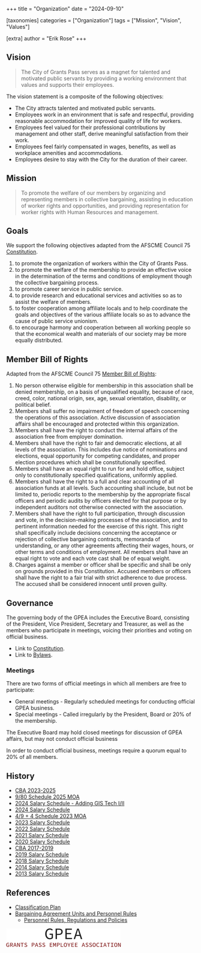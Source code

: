 +++
title = "Organization"
date = "2024-09-10"

[taxonomies]
categories = ["Organization"]
tags = ["Mission", "Vision", "Values"]

[extra]
author = "Erik Rose"
+++

## Vision ##

> The City of Grants Pass serves as a magnet for talented and motivated public servants by providing a working environment that values and supports their employees.

The vision statement is a composite of the following objectives:

* The City attracts talented and motivated public servants.
* Employees work in an environment that is safe and respectful, providing reasonable accommodation for improved quality of life for workers.
* Employees feel valued for their professional contributions by management and other staff, derive meaningful satisfaction from their work.
* Employees feel fairly compensated in wages, benefits, as well as workplace amenities and accommodations.
* Employees desire to stay with the City for the duration of their career.

## Mission ##

> To promote the welfare of our members by organizing and representing members in collective bargaining, assisting in education of worker rights and opportunities, and providing representation for worker rights with Human Resources and management.

## Goals ##

We support the following objectives adapted from the AFSCME Council 75 [Constitution](https://actionnetwork.org/user_files/user_files/000/104/332/original/2024_Constitution_Oregon_AFSCME_Council_75_.pdf).

1. to promote the organization of workers within the City of Grants Pass.
1. to promote the welfare of the membership to provide an effective voice in the determination of the terms and conditions of employment though the collective bargaining process.
1. to promote career service in public service.
1. to provide research and educational services and activities so as to assist the welfare of members.
1. to foster cooperation among affiliate locals and to help coordinate the goals and objectives of the various affiliate locals so as to advance the cause of public service unionism.
1. to encourage harmony and cooperation between all working people so that the economical wealth and materials of our society may be more equally distributed.

## Member Bill of Rights

Adapted from the AFSCME Council 75 [Member Bill of Rights](https://www.oregonafscme.org/afscme-oregon/resources-afscme-constitution):

1. No person otherwise eligible for membership in this association shall be denied membership, on a basis of unqualified equality, because of race, creed, color, national origin, sex, age, sexual orientation, disability, or political belief.
1. Members shall suffer no impairment of freedom of speech concerning the operations of this association. Active discussion of association affairs shall be encouraged and protected within this organization.
1. Members shall have the right to conduct the internal affairs of the association free from employer domination.
1. Members shall have the right to fair and democratic elections, at all levels of the association. This includes due notice of nominations and elections, equal opportunity for competing candidates, and proper election procedures which shall be constitutionally specified.
1. Members shall have an equal right to run for and hold office, subject only to constitutionally specified qualifications, uniformly applied.
1. Members shall have the right to a full and clear accounting of all association funds at all levels. Such accounting shall include, but not be limited to, periodic reports to the membership by the appropriate fiscal officers and periodic audits by officers elected for that purpose or by independent auditors not otherwise connected with the association.
1. Members shall have the right to full participation, through discussion and vote, in the decision-making processes of the association, and to pertinent information needed for the exercise of this right. This right shall specifically include decisions concerning the acceptance or rejection of collective bargaining contracts, memoranda of understanding, or any other agreements affecting their wages, hours, or other terms and conditions of employment. All members shall have an equal right to vote and each vote cast shall be of equal weight.
1. Charges against a member or officer shall be specific and shall be only on grounds provided in this Constitution. Accused members or officers shall have the right to a fair trial with strict adherence to due process. The accused shall be considered innocent until proven guilty.

## Governance ##

The governing body of the GPEA includes the Executive Board, consisting of the President, Vice President, Secretary and Treasurer, as well as the members who participate in meetings, voicing their priorities and voting on official business.

* Link to [Constitution](../constitution).
* Link to [Bylaws](../bylaws).

### Meetings

There are two forms of official meetings in which all members are free to participate:

* General meetings - Regularly scheduled meetings for conducting official GPEA business.
* Special meetings - Called irregularly by the President, Board or 20% of the membership.

The Executive Board may hold closed meetings for discussion of GPEA affairs, but may not conduct official business

In order to conduct official business, meetings require a quorum equal to 20% of all members.

## History ##

* [CBA 2023-2025](https://www.grantspassoregon.gov/DocumentCenter/View/10367/GPEA-CBA-January-1-2023-to-December-31-2025)
* [9/80 Schedule 2025 MOA](https://www.grantspassoregon.gov/DocumentCenter/View/27174/GPEA-MOA-9-80-Schedule-Option-Expires-12312025)
* [2024 Salary Schedule - Adding GIS Tech I/II](https://www.grantspassoregon.gov/DocumentCenter/View/32756/2024-Grants-Pass-Employee-Association-GPEA-Add-GIS-Tech-II-Effective-7123?bidId=)
* [2024 Salary Schedule](https://www.grantspassoregon.gov/DocumentCenter/View/34580/2024-Grants-Pass-Employee-Association-GPEA-Effective-712024?bidId=)
* [4/9 + 4 Schedule 2023 MOA](https://www.grantspassoregon.gov/DocumentCenter/View/24718/GPEA-MOA-4-9-plus-4-Expires-8-1-2023)
* [2023 Salary Schedule](https://www.grantspassoregon.gov/DocumentCenter/View/27951/2023-Grants-Pass-Employee-Association-GPEA-Effective-712023?bidId=)
* [2022 Salary Schedule](https://www.grantspassoregon.gov/DocumentCenter/View/24552/2022-Grants-Pass-Employee-Association-GPEA-Effective-712022?bidId=)
* [2021 Salary Schedule](https://www.grantspassoregon.gov/DocumentCenter/View/22574/2021-Grants-Pass-Employee-Association-GPEA-Effective-7121?bidId=)
* [2020 Salary Schedule](https://www.grantspassoregon.gov/DocumentCenter/View/20748/2020-Grants-Pass-Employee-Association-GPEA-Effective-7120?bidId=)
* [CBA 2017-2019](https://www.grantspassoregon.gov/DocumentCenter/View/177/GPEA-PDF?bidId=)
* [2019 Salary Schedule](https://www.grantspassoregon.gov/DocumentCenter/View/14520/2019-Grants-Pass-Employee-Association-GPEA-Effective-1119-PDF?bidId=)
* [2018 Salary Schedule](https://www.grantspassoregon.gov/DocumentCenter/View/13306/2018-Grants-Pass-Employee-Association-GPEA-Effective-7118-PDF?bidId=)
* [2014 Salary Schedule](https://www.grantspassoregon.gov/DocumentCenter/View/282/2014-Grants-Pass-Employees-Association-GPEA-PDF?bidId=)
* [2013 Salary Schedule](https://www.grantspassoregon.gov/DocumentCenter/View/276/2013-Grants-Pass-Employees-Association-GPEA-PDF?bidId=)

## References ##

* [Classification Plan](https://www.grantspassoregon.gov/191/Classification-Plan)
* [Bargaining Agreement Units and Personnel Rules](https://www.grantspassoregon.gov/187/Bargaining-Unit-Agreements-Personnel-Rul)
  * [Personnel Rules, Regulations and Policies](https://www.grantspassoregon.gov/DocumentCenter/View/128/Personnel-Rules-Regulations--Policies-PDF)

![GPEA logo](../content/gpea_logo.png)
